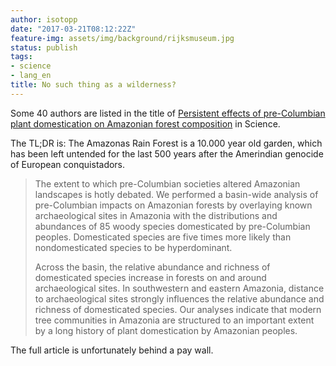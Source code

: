 ```yaml
---
author: isotopp
date: "2017-03-21T08:12:22Z"
feature-img: assets/img/background/rijksmuseum.jpg
status: publish
tags:
- science
- lang_en
title: No such thing as a wilderness?
---
```


Some 40 authors are listed in the title of 
[Persistent effects of pre-Columbian plant domestication on Amazonian forest composition](http://science.sciencemag.org/content/355/6328/925) in Science.

The TL;DR is: The Amazonas Rain Forest is a 10.000 year old garden, which
has been left untended for the last 500 years after the Amerindian genocide
of European conquistadors.

> The extent to which pre-Columbian societies altered Amazonian landscapes
> is hotly debated. We performed a basin-wide analysis of pre-Columbian
> impacts on Amazonian forests by overlaying known archaeological sites in
> Amazonia with the distributions and abundances of 85 woody species
> domesticated by pre-Columbian peoples. Domesticated species are five times
> more likely than nondomesticated species to be hyperdominant.
>
> Across the basin, the relative abundance and richness of domesticated
> species increase in forests on and around archaeological sites. In
> southwestern and eastern Amazonia, distance to archaeological sites
> strongly influences the relative abundance and richness of domesticated
> species. Our analyses indicate that modern tree communities in Amazonia
> are structured to an important extent by a long history of plant
> domestication by Amazonian peoples.

The full article is unfortunately behind a pay wall.
